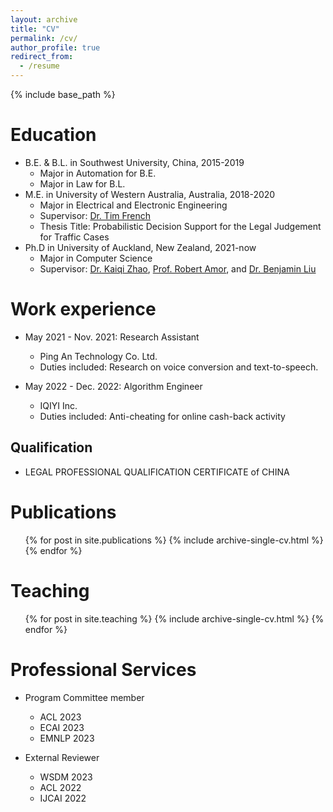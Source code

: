 ```yaml
---
layout: archive
title: "CV"
permalink: /cv/
author_profile: true
redirect_from:
  - /resume
---
```


{% include base_path %}

Education
======
* B.E. & B.L. in Southwest University, China, 2015-2019
  * Major in Automation for B.E.
  * Major in Law for B.L.
* M.E. in University of Western Australia, Australia, 2018-2020
  * Major in Electrical and Electronic Engineering
  * Supervisor: [Dr. Tim French](https://research-repository.uwa.edu.au/en/persons/tim-french)
  * Thesis Title:  Probabilistic Decision Support for the Legal Judgement for Traffic Cases
* Ph.D in University of Auckland, New Zealand, 2021-now
  * Major in Computer Science
  * Supervisor: [Dr. Kaiqi Zhao](https://kaiqi.blogs.auckland.ac.nz/), [Prof. Robert Amor](https://cs.auckland.ac.nz/~trebor/), and [Dr. Benjamin Liu](https://profiles.auckland.ac.nz/b-liu)


Work experience
======
* May 2021 - Nov. 2021: Research Assistant
  * Ping An Technology Co. Ltd.
  * Duties included: Research on voice conversion and text-to-speech.

* May 2022 - Dec. 2022: Algorithm Engineer
  * IQIYI Inc.
  * Duties included: Anti-cheating for online cash-back activity
  
Qualification
------
* LEGAL PROFESSIONAL QUALIFICATION CERTIFICATE of CHINA

Publications
======
  <ul>{% for post in site.publications %}
    {% include archive-single-cv.html %}
  {% endfor %}</ul>
  
Teaching
======
  <ul>{% for post in site.teaching %}
    {% include archive-single-cv.html %}
  {% endfor %}</ul>
  
Professional Services
======
* Program Committee member
  * ACL 2023
  * ECAI 2023
  * EMNLP 2023
  
* External Reviewer
  * WSDM 2023
  * ACL 2022
  * IJCAI 2022
